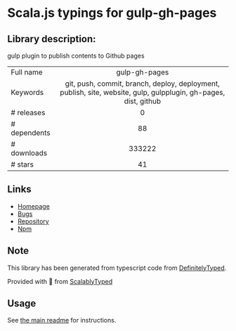 
# Scala.js typings for gulp-gh-pages


## Library description:
gulp plugin to publish contents to Github pages

|                    |                 |
| ------------------ | :-------------: |
| Full name          | gulp-gh-pages |
| Keywords           | git, push, commit, branch, deploy, deployment, publish, site, website, gulp, gulpplugin, gh-pages, dist, github |
| # releases         | 0 |
| # dependents       | 88 |
| # downloads        | 333222 |
| # stars            | 41 |

## Links
- [Homepage](https://github.com/shinnn/gulp-gh-pages#readme)
- [Bugs](https://github.com/shinnn/gulp-gh-pages/issues)
- [Repository](https://github.com/shinnn/gulp-gh-pages)
- [Npm](https://www.npmjs.com/package/gulp-gh-pages)
    


## Note
This library has been generated from typescript code from [DefinitelyTyped](https://definitelytyped.org).

Provided with :purple_heart: from [ScalablyTyped](https://github.com/oyvindberg/ScalablyTyped)

## Usage
See [the main readme](../../readme.md) for instructions.



